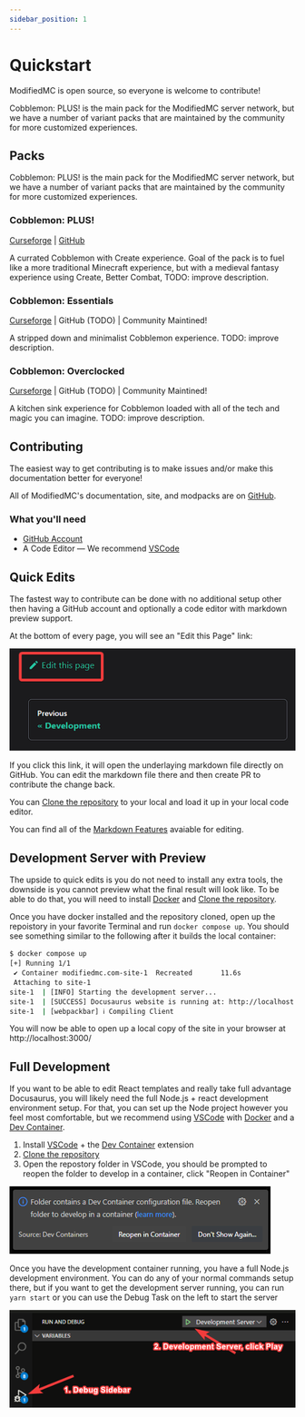 ```yaml
---
sidebar_position: 1
---
```


# Quickstart

ModifiedMC is open source, so everyone is welcome to contribute!

Cobblemon: PLUS! is the main pack for the ModifiedMC server network, but we have a number of variant packs that are maintained by the community for more customized experiences.

## Packs

Cobblemon: PLUS! is the main pack for the ModifiedMC server network, but we have a number of variant packs that are maintained by the community for more customized experiences.

### Cobblemon: PLUS!

[Curseforge](https://www.curseforge.com/minecraft/modpacks/modified-cobblemon-plus) | [GitHub](https://github.com/ModifiedMC/Cobblemon_Plus)

A currated Cobblemon with Create experience. Goal of the pack is to fuel like a more traditional Minecraft experience, but with a medieval fantasy experience using Create, Better Combat, TODO: improve description.

### Cobblemon: Essentials

[Curseforge](https://www.curseforge.com/minecraft/modpacks/modified-cobblemon) | GitHub (TODO) | Community Maintined!

A stripped down and minimalist Cobblemon experience. TODO: improve description.

### Cobblemon: Overclocked

[Curseforge](https://www.curseforge.com/minecraft/modpacks/modified-cobblemon) | GitHub (TODO) | Community Maintined!

A kitchen sink experience for Cobblemon loaded with all of the tech and magic you can imagine. TODO: improve description.

## Contributing

The easiest way to get contributing is to make issues and/or make this documentation better for everyone!

All of ModifiedMC's documentation, site, and modpacks are on [GitHub](https://docs.github.com/en/get-started/start-your-journey/about-github-and-git).

### What you'll need

- [GitHub Account](https://docs.github.com/en/get-started/start-your-journey/creating-an-account-on-github)
- A Code Editor — We recommend [VSCode](https://code.visualstudio.com/)

## Quick Edits

The fastest way to contribute can be done with no additional setup other then having a GitHub account and optionally a code editor with markdown preview support.

At the bottom of every page, you will see an "Edit this Page" link:

![Edit this Page](./img/edit-page.png)

If you click this link, it will open the underlaying markdown file directly on GitHub. You can edit the markdown file there and then create PR to contribute the change back.

You can [Clone the repository](https://docs.github.com/en/repositories/creating-and-managing-repositories/cloning-a-repository) to your local and load it up in your local code editor.

You can find all of the [Markdown Features](https://docusaurus.io/docs/markdown-features) avaiable for editing.

## Development Server with Preview

The upside to quick edits is you do not need to install any extra tools, the downside is you cannot preview what the final result will look like. To be able to do that, you will need to install [Docker](https://docs.docker.com/get-started/get-docker/) and [Clone the repository](https://docs.github.com/en/repositories/creating-and-managing-repositories/cloning-a-repository).

Once you have docker installed and the repository cloned, open up the repoistory in your favorite Terminal and run `docker compose up`. You should see something similar to the following after it builds the local container:

```bash
$ docker compose up
[+] Running 1/1
 ✔ Container modifiedmc.com-site-1  Recreated       11.6s
 Attaching to site-1
site-1  | [INFO] Starting the development server...
site-1  | [SUCCESS] Docusaurus website is running at: http://localhost:3000/
site-1  | [webpackbar] ℹ Compiling Client
```

You will now be able to open up a local copy of the site in your browser at http://localhost:3000/

## Full Development

If you want to be able to edit React templates and really take full advantage Docusaurus, you will likely need the full Node.js + react development environment setup. For that, you can set up the Node project however you feel most comfortable, but we recommend using [VSCode](https://code.visualstudio.com/) with [Docker](https://docs.docker.com/get-started/get-docker/) and a [Dev Container](https://marketplace.visualstudio.com/items?itemName=ms-vscode-remote.remote-containers).

1. Install [VSCode](https://code.visualstudio.com/) + the [Dev Container](https://marketplace.visualstudio.com/items?itemName=ms-vscode-remote.remote-containers) extension
2. [Clone the repository](https://docs.github.com/en/repositories/creating-and-managing-repositories/cloning-a-repository)
3. Open the repostory folder in VSCode, you should be prompted to reopen the folder to develop in a container, click "Reopen in Container"

![Reopen in Container](./img/reopen-in-container.png)

Once you have the development container running, you have a full Node.js development environment. You can do any of your normal commands setup there, but if you want to get the development server running, you can run `yarn start` or you can use the Debug Task on the left to start the server

![Debug Server](./img/debug-server.png)
